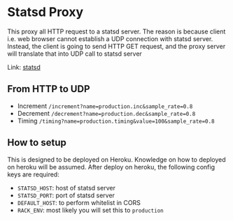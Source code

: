 # Statsd Proxy

This proxy all HTTP request to a statsd server. The reason is because client
i.e. web browser cannot establish a UDP connection with statsd server.
Instead, the client is going to send HTTP GET request, and the proxy server
will translate that into UDP call to statsd server

Link: [statsd](https://github.com/etsy/statsd/)

## From HTTP to UDP

- Increment `/increment?name=production.inc&sample_rate=0.8`
- Decrement `/decrement?name=production.dec&sample_rate=0.8`
- Timing `/timing?name=production.timing&value=100&sample_rate=0.8`

## How to setup

This is designed to be deployed on Heroku. Knowledge on how to deployed on
heroku will be assumed. After deploy on heroku, the following config keys are
required:

- `STATSD_HOST`: host of statsd server
- `STATSD_PORT`: port of statsd server
- `DEFAULT_HOST`: to perform whitelist in CORS
- `RACK_ENV`: most likely you will set this to `production` 
